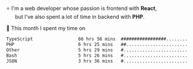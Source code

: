 ⭐ I'm a web developer whose passion is frontend with <b>React</b>,<br/>
&nbsp; &nbsp; &nbsp; but I've also spent a lot of time in backend with <b>PHP</b>.

📅 This month I spent my time on

<!--START_SECTION:waka-->

```txt
TypeScript                 66 hrs 56 mins  #################........   66.68 %
PHP                        6 hrs 25 mins   ##.......................   06.41 %
Other                      5 hrs 29 mins   #........................   05.47 %
Bash                       5 hrs 26 mins   #........................   05.41 %
JSON                       3 hrs 36 mins   #........................   03.60 %
```

<!--END_SECTION:waka-->
